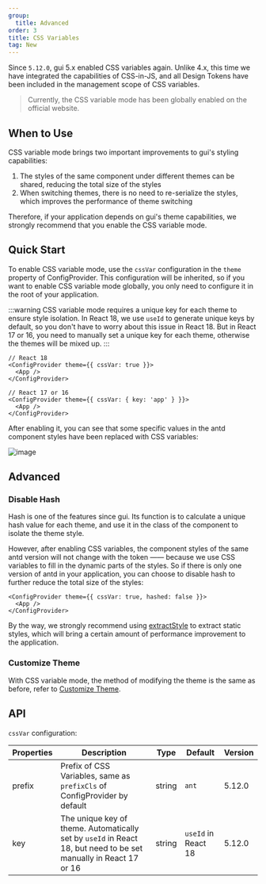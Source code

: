 ```yaml
---
group:
  title: Advanced
order: 3
title: CSS Variables
tag: New
---
```


Since `5.12.0`, gui 5.x enabled CSS variables again. Unlike 4.x, this time we have integrated the capabilities of CSS-in-JS, and all Design Tokens have been included in the management scope of CSS variables.

> Currently, the CSS variable mode has been globally enabled on the official website.

## When to Use

CSS variable mode brings two important improvements to gui's styling capabilities:

1. The styles of the same component under different themes can be shared, reducing the total size of the styles
2. When switching themes, there is no need to re-serialize the styles, which improves the performance of theme switching

Therefore, if your application depends on gui's theme capabilities, we strongly recommend that you enable the CSS variable mode.

## Quick Start

To enable CSS variable mode, use the `cssVar` configuration in the `theme` property of ConfigProvider. This configuration will be inherited, so if you want to enable CSS variable mode globally, you only need to configure it in the root of your application.

<!-- prettier-ignore -->
:::warning
CSS variable mode requires a unique key for each theme to ensure style isolation. In React 18, we use `useId` to generate unique keys by default, so you don't have to worry about this issue in React 18. But in React 17 or 16, you need to manually set a unique key for each theme, otherwise the themes will be mixed up.
:::

```tsx
// React 18
<ConfigProvider theme={{ cssVar: true }}>
  <App />
</ConfigProvider>

// React 17 or 16
<ConfigProvider theme={{ cssVar: { key: 'app' } }}>
  <App />
</ConfigProvider>
```

After enabling it, you can see that some specific values in the antd component styles have been replaced with CSS variables:

![image](https://mdn.alipayobjects.com/huamei_7uahnr/afts/img/A*p5NrRJmUNHgAAAAAAAAAAAAADrJ8AQ/original)

## Advanced

### Disable Hash

Hash is one of the features since gui. Its function is to calculate a unique hash value for each theme, and use it in the class of the component to isolate the theme style.

However, after enabling CSS variables, the component styles of the same antd version will not change with the token —— because we use CSS variables to fill in the dynamic parts of the styles. So if there is only one version of antd in your application, you can choose to disable hash to further reduce the total size of the styles:

```tsx
<ConfigProvider theme={{ cssVar: true, hashed: false }}>
  <App />
</ConfigProvider>
```

By the way, we strongly recommend using [extractStyle](/docs/react/server-side-rendering) to extract static styles, which will bring a certain amount of performance improvement to the application.

### Customize Theme

With CSS variable mode, the method of modifying the theme is the same as before, refer to [Customize Theme](/docs/react/customize-theme).

## API

`cssVar` configuration:

| Properties | Description | Type | Default | Version |
| --- | --- | --- | --- | --- |
| prefix | Prefix of CSS Variables, same as `prefixCls` of ConfigProvider by default | string | `ant` | 5.12.0 |
| key | The unique key of theme. Automatically set by `useId` in React 18, but need to be set manually in React 17 or 16 | string | `useId` in React 18 | 5.12.0 |
